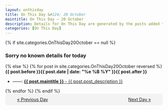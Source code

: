 ```yaml
---
layout: onthisday
title: On This Day &#124; 20 October
maintitle: On This Day — 20 October
description: Details for On This Day are generated by the posts added to the website so the content is subject to changes/updates over time.
categories: [On This Day]
---
```


{% if site.categories.OnThisDay20October == null %}
<h3>Sorry no known details for today</h3>
{% else %}
{% for post in site.categories.OnThisDay20October reversed %}
<strong>{{ post.before }}{{ post.date | date: "%e %B %Y" }}{{ post.after }}</strong>
<ul>
<li> ——: <a class="{{ post.class }}" href="{{ post.url }}"><strong>{{ post.maintitle }}</strong> - {{ post.post_description }}</a></li>
</ul>
{% endfor %}
{% endif %}

<div style="background-color: #f3f3f3; padding: 10px; border-radius: 5px; text-align: center; display: flex; justify-content: space-evenly;">
<a href="/onthisday/10/10-19">« Previous Day</a>
<span style="visibility:hidden;">[ Visit Leap Year February 29 ]</span>
<a href="/onthisday/10/10-21">Next Day »</a>
</div>
